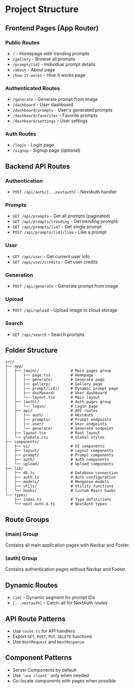 # Project Structure

## Frontend Pages (App Router)

### Public Routes

- `/` - Homepage with trending prompts
- `/gallery` - Browse all prompts
- `/prompt/[id]` - Individual prompt details
- `/about` - About page
- `/how-it-works` - How it works page

### Authenticated Routes

- `/generate` - Generate prompt from image
- `/dashboard` - User dashboard
- `/dashboard/prompts` - User's generated prompts
- `/dashboard/favorites` - Favorite prompts
- `/dashboard/settings` - User settings

### Auth Routes

- `/login` - Login page
- `/signup` - Signup page (optional)

## Backend API Routes

### Authentication

- `POST /api/auth/[...nextauth]` - NextAuth handler

### Prompts

- `GET /api/prompts` - Get all prompts (paginated)
- `GET /api/prompts/trending` - Get trending prompts
- `GET /api/prompts/[id]` - Get single prompt
- `POST /api/prompts/[id]/like` - Like a prompt

### User

- `GET /api/user` - Get current user info
- `GET /api/user/credits` - Get user credits

### Generation

- `POST /api/generate` - Generate prompt from image

### Upload

- `POST /api/upload` - Upload image to cloud storage

### Search

- `GET /api/search` - Search prompts

## Folder Structure

```
src/
├── app/
│   ├── (main)/              # Main pages group
│   │   ├── page.tsx         # Homepage
│   │   ├── generate/        # Generate page
│   │   ├── gallery/         # Gallery page
│   │   ├── prompt/[id]/     # Dynamic prompt page
│   │   ├── dashboard/       # User dashboard
│   │   └── layout.tsx       # Main layout
│   ├── (auth)/              # Auth pages group
│   │   └── login/           # Login page
│   ├── api/                 # API routes
│   │   ├── auth/            # NextAuth
│   │   ├── prompts/         # Prompt endpoints
│   │   ├── user/            # User endpoints
│   │   └── generate/        # Generate endpoint
│   ├── layout.tsx           # Root layout
│   └── globals.css          # Global styles
├── components/
│   ├── ui/                  # UI components
│   ├── layout/              # Layout components
│   ├── prompt/              # Prompt components
│   ├── auth/                # Auth components
│   └── upload/              # Upload components
├── lib/
│   ├── db.ts                # Database connection
│   ├── auth.ts              # Auth configuration
│   ├── models/              # Mongoose models
│   ├── utils/               # Utility functions
│   └── hooks/               # Custom React hooks
└── types/
    ├── index.ts             # Type definitions
    └── next-auth.d.ts       # NextAuth types
```

## Route Groups

### (main) Group

Contains all main application pages with Navbar and Footer.

### (auth) Group

Contains authentication pages without Navbar and Footer.

## Dynamic Routes

- `[id]` - Dynamic segment for prompt IDs
- `[...nextauth]` - Catch-all for NextAuth routes

## API Route Patterns

- Use `route.ts` for API handlers
- Export `GET`, `POST`, `PUT`, `DELETE` functions
- Use `NextRequest` and `NextResponse`

## Component Patterns

- Server Components by default
- Use `'use client'` only when needed
- Co-locate components with pages when possible
